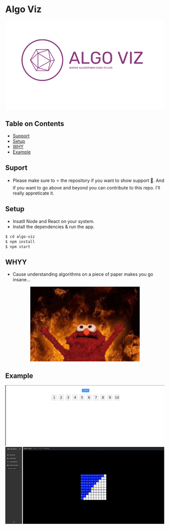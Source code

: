 # Algo Viz
![LOGO](https://github.com/namansharma18899/algo-visualizer/blob/main/algo-viz/src/assets/logo-color.png)

## Table on Contents
- [Support](#suport)
- [Setup](#setup)
- [WHY](#whyy)
- [Example](#example)

## Suport

- Please make sure to ⭐ the repository if you want to show support 💌. And if you want to go above and beyond you can contribute to this repo. I'll really appreticate it.

## Setup

- Insatll Node and React on your system.
- Install the dependencies & run the app.

```
$ cd algo-viz
$ npm install
$ npm start
```
## WHYY
- Cause understanding algorithms on a piece of paper makes you go insane...

<p align="center">
<img src="https://github.com/namansharma18899/algo-visualizer/blob/main/algo-viz/src/assets/giphy.gif">
</p>

## Example
![Durstenfeld shuffle](https://github.com/namansharma18899/algo-visualizer/blob/main/algo-viz/src/assets/shuffle.png)
![Dijkstra](https://github.com/namansharma18899/algo-visualizer/blob/main/algo-viz/src/assets/grid.png)

